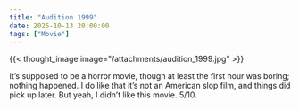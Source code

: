 ```yaml
---
title: "Audition 1999"
date: 2025-10-13 20:00:00
tags: ["Movie"]
---
```


{{< thought_image image="/attachments/audition_1999.jpg" >}}

It’s supposed to be a horror movie, though at least the first hour was boring; nothing happened. I do like that it’s not an American slop film, and things did pick up later. But yeah, I didn’t like this movie. 5/10.
